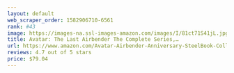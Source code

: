 ```yaml
---
layout: default 
﻿web_scraper_order: 1582906710-6561
rank: #43
image: https://images-na.ssl-images-amazon.com/images/I/81ct71S41jL.jpg
title: Avatar: The Last Airbender The Complete Series,…
url: https://www.amazon.com/Avatar-Airbender-Anniversary-SteelBook-Collection/dp/B081KN6XRJ/ref=zg_mw_movies-tv_43?_encoding=UTF8&psc=1&refRID=0STWD1YRS3TMPPRB8GBJ
reviews: 4.7 out of 5 stars
price: $79.04 
---
```

